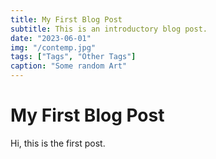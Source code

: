 ```yaml
---
title: My First Blog Post
subtitle: This is an introductory blog post.
date: "2023-06-01"
img: "/contemp.jpg"
tags: ["Tags", "Other Tags"]
caption: "Some random Art"
---
```


# My First Blog Post

Hi, this is the first post. 

